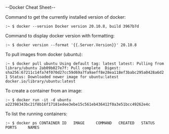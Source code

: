 --Docker Cheat Sheet--

Command to get the currently installed version of docker:

`:~ $ docker --version
Docker version 20.10.8, build 3967b7d`

Command to display docker version with formatting:

`:~ $ docker version --format '{{.Server.Version}}'
20.10.8`

To pull images from docker (ubuntu):

`:~ $ docker pull ubuntu
Using default tag: latest
latest: Pulling from library/ubuntu
2ab09b027e7f: Pull complete 
Digest: sha256:67211c14fa74f070d27cc59d69a7fa9aeff8e28ea118ef3babc295a0428a6d21
Status: Downloaded newer image for ubuntu:latest
docker.io/library/ubuntu:latest`

To create a container from an image:

`:~ $ docker run -it -d ubuntu
a22398343bc21f8b16f17181edee3ebe15c561eb436412f0a3e51bcc49262e4c`

To list the running containers:

`:~ $ docker ps
CONTAINER ID   IMAGE     COMMAND   CREATED   STATUS    PORTS     NAMES`











